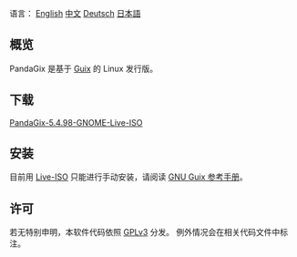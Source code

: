 语言：
[English](https://pandagix.github.io/index)
[中文](https://pandagix.github.io/index_zh)
[Deutsch](https://pandagix.github.io/index_de)
[日本語](https://pandagix.github.io/index_jp)

## 概览

PandaGix 是基于 [Guix](https://guix.gnu.org/zh-cn) 的 Linux 发行版。

## 下载

[PandaGix-5.4.98-GNOME-Live-ISO](https://git.nju.edu.cn/nju/pandagix-test/-/jobs/5933/artifacts/file/PandaGix-5.4.98z-c317k45x6kr02jdjjjvnz1fb5s5qlqr6-image.iso)

## 安装

目前用 [Live-ISO](https://git.nju.edu.cn/nju/pandagix-test/-/jobs/5933/artifacts/file/PandaGix-5.4.98z-c317k45x6kr02jdjjjvnz1fb5s5qlqr6-image.iso)
只能进行手动安装，请阅读 [GNU Guix 参考手册](https://guix.gnu.org/manual/zh_CN/html_node/index.html)。

## 许可

若无特别申明，本软件代码依照 [GPLv3](https://www.gnu.org/licenses/gpl-3.0.en.html) 分发。
例外情况会在相关代码文件中标注。
